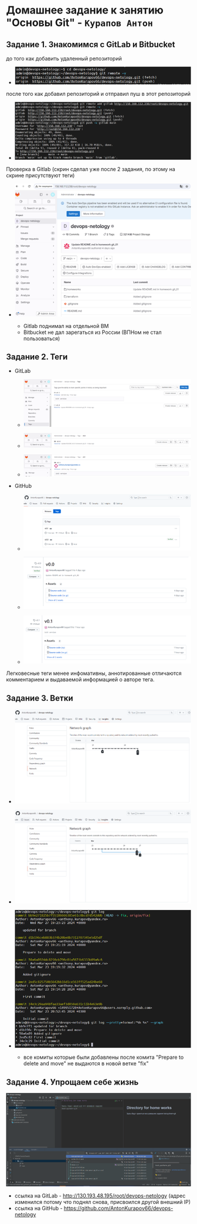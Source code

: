 # Домашнее задание к занятию "Основы Git" - `Курапов Антон`

## Задание 1. Знакомимся с GitLab и Bitbucket

до того как добавить удаленный репозиторий 

* ![alt text](https://github.com/AntonKurapov66/devops-netology/blob/main/homeworks/git_02/img/01_0.PNG)

после того как добавил репозиторий и отправил пуш в этот репозиторий

* ![alt text](https://github.com/AntonKurapov66/devops-netology/blob/main/homeworks/git_02/img/01_1.PNG)

Проверка в Gitlab (скрин сделал уже после 2 задания, по этому на скрине присутствуют теги)

* ![alt text](https://github.com/AntonKurapov66/devops-netology/blob/main/homeworks/git_02/img/01_2.PNG)

    * Gitlab поднимал на отдельной ВМ 
    * Bitbucket не дал зарегаться из России (ВПНом не стал пользоваться)
    
## Задание 2. Теги
* GitLab
  * ![alt text](https://github.com/AntonKurapov66/devops-netology/blob/main/homeworks/git_02/img/01_3_0.PNG)
    
  * ![alt text](https://github.com/AntonKurapov66/devops-netology/blob/main/homeworks/git_02/img/01_3_01.PNG)

  * ![alt text](https://github.com/AntonKurapov66/devops-netology/blob/main/homeworks/git_02/img/01_3_02.PNG)

* GitHub
  * ![alt text](https://github.com/AntonKurapov66/devops-netology/blob/main/homeworks/git_02/img/01_4_0.PNG)
    
  * ![alt text](https://github.com/AntonKurapov66/devops-netology/blob/main/homeworks/git_02/img/01_4_01.PNG)

  * ![alt text](https://github.com/AntonKurapov66/devops-netology/blob/main/homeworks/git_02/img/01_4_02.PNG)
 
Легковесные теги менее инфомативны, аннотированные отличаются комментарием и выдаваемой информацией о авторе тега.

## Задание 3. Ветки

* ![alt text](https://github.com/AntonKurapov66/devops-netology/blob/main/homeworks/git_02/img/01_5.PNG)

* ![alt text](https://github.com/AntonKurapov66/devops-netology/blob/main/homeworks/git_02/img/01_6.PNG)

* ![alt text](https://github.com/AntonKurapov66/devops-netology/blob/main/homeworks/git_02/img/01_7.PNG)

  * все комиты которые были добавлены после комита "Prepare to delete and move"  не выдаются в новой ветке "fix" 
  
## Задание 4. Упрощаем себе жизнь

![alt text](https://github.com/AntonKurapov66/devops-netology/blob/main/homeworks/git_02/img/01_8.PNG)


* ссылка на GitLab - http://130.193.48.195/root/devops-netology (адрес изменился потому что поднял снова, присвоился другой внешний IP)
* ссылка на GitHub - https://github.com/AntonKurapov66/devops-netology
